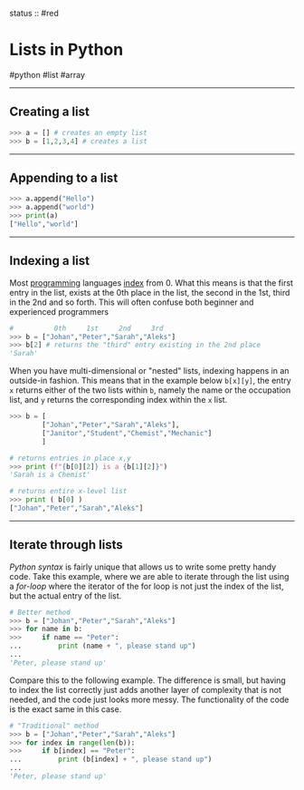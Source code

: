 status :: #red 

# Lists in Python

\#python #list #array

---

## Creating a list

````Python
>>> a = [] # creates an empty list
>>> b = [1,2,3,4] # creates a list
````

---

## Appending to a list

````Python
>>> a.append("Hello")
>>> a.append("world")
>>> print(a)
["Hello","world"]
````

---

## Indexing a list

Most [programming](../Programming.md) languages [index](../0%20and%201%20indexing.md) from 0. What this means is that the first entry in the list, exists at the 0th place in the list, the second in the 1st, third in the 2nd and so forth. This will often confuse both beginner and experienced programmers

````Python
#          0th	   1st     2nd     3rd
>>> b = ["Johan","Peter","Sarah","Aleks"]
>>> b[2] # returns the "third" entry existing in the 2nd place
'Sarah'
````

When you have multi-dimensional or "nested" lists, indexing happens in an outside-in fashion. This means that in the example below `b[x][y]`, the entry `x` returns either of the two lists within `b`, namely the name or the occupation list, and `y` returns the corresponding index within the `x` list.

````Python
>>> b = [
		["Johan","Peter","Sarah","Aleks"],
		["Janitor","Student","Chemist","Mechanic"]
		]

# returns entries in place x,y
>>> print (f"{b[0][2]} is a {b[1][2]}")
'Sarah is a Chemist'

# returns entire x-level list
>>> print ( b[0] )
["Johan","Peter","Sarah","Aleks"]
````

---

## Iterate through lists

*Python syntax* is fairly unique that allows us to write some pretty handy code. Take this example, where we are able to iterate through the list using a *for-loop* where the iterator of the for loop is not just the index of the list, but the actual entry of the list.

````Python
# Better method
>>> b = ["Johan","Peter","Sarah","Aleks"]
>>> for name in b:
>>>		if name == "Peter":
...			print (name + ", please stand up")
...
'Peter, please stand up'
````

Compare this to the following example. The difference is small, but having to index the list correctly just adds another layer of complexity that is not needed, and the code just looks more messy. The functionality of the code is the exact same in this case.

````Python
# "Traditional" method
>>> b = ["Johan","Peter","Sarah","Aleks"]
>>> for index in range(len(b)):
>>>		if b[index] == "Peter":
...			print (b[index] + ", please stand up")
...
'Peter, please stand up'
````
